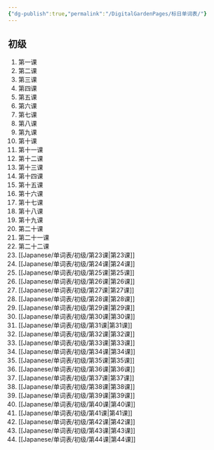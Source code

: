 ```yaml
---
{"dg-publish":true,"permalink":"/DigitalGardenPages/标日单词表/"}
---
```


## 初级
1. 第一课
2. 第二课
3. 第三课
4. 第四课
5. 第五课
6. 第六课
7. 第七课
8. 第八课
9. 第九课
10. 第十课
11. 第十一课
12. 第十二课
13. 第十三课
14. 第十四课
15. 第十五课
16. 第十六课
17. 第十七课
18. 第十八课
19. 第十九课
20. 第二十课
21. 第二十一课
22. 第二十二课
23. [[Japanese/单词表/初级/第23课\|第23课]]
24. [[Japanese/单词表/初级/第24课\|第24课]]
25. [[Japanese/单词表/初级/第25课\|第25课]]
26. [[Japanese/单词表/初级/第26课\|第26课]]
27. [[Japanese/单词表/初级/第27课\|第27课]]
28. [[Japanese/单词表/初级/第28课\|第28课]]
29. [[Japanese/单词表/初级/第29课\|第29课]]
30. [[Japanese/单词表/初级/第30课\|第30课]]
31. [[Japanese/单词表/初级/第31课\|第31课]]
32. [[Japanese/单词表/初级/第32课\|第32课]]
33. [[Japanese/单词表/初级/第33课\|第33课]]
34. [[Japanese/单词表/初级/第34课\|第34课]]
35. [[Japanese/单词表/初级/第35课\|第35课]]
36. [[Japanese/单词表/初级/第36课\|第36课]]
37. [[Japanese/单词表/初级/第37课\|第37课]]
38. [[Japanese/单词表/初级/第38课\|第38课]]
39. [[Japanese/单词表/初级/第39课\|第39课]]
40. [[Japanese/单词表/初级/第40课\|第40课]]
41. [[Japanese/单词表/初级/第41课\|第41课]]
42. [[Japanese/单词表/初级/第42课\|第42课]]
43. [[Japanese/单词表/初级/第43课\|第43课]]
44. [[Japanese/单词表/初级/第44课\|第44课]]